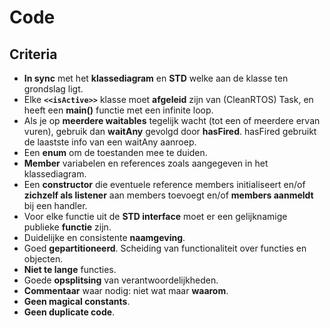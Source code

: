 # Code

## Criteria 
- **In sync** met het **klassediagram** en **STD** welke aan de klasse ten grondslag ligt.
- Elke **`<<isActive>>`** klasse moet **afgeleid** zijn van (CleanRTOS) Task, en heeft een **main()** functie met een infinite loop.
- Als je op **meerdere waitables** tegelijk wacht (tot een of meerdere ervan vuren), gebruik dan **waitAny** gevolgd door **hasFired**. hasFired gebruikt de laastste info van een waitAny aanroep.
- Een **enum** om de toestanden mee te duiden.
- **Member** variabelen en references zoals aangegeven in het klassediagram.
- Een **constructor** die eventuele reference members initialiseert en/of **zichzelf als listener** aan members toevoegt en/of **members aanmeldt** bij een handler.
- Voor elke functie uit de **STD interface** moet er een gelijknamige publieke **functie** zijn.
- Duidelijke en consistente **naamgeving**.
- Goed **gepartitioneerd**. Scheiding van functionaliteit over functies en objecten.
- **Niet te lange** functies.
- Goede **opsplitsing** van verantwoordelijkheden.
- **Commentaar** waar nodig: niet wat maar **waarom**.
- **Geen magical constants**.
- **Geen duplicate code**.